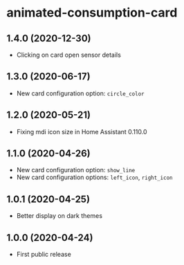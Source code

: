 # animated-consumption-card

## 1.4.0 (2020-12-30)

 * Clicking on card open sensor details

## 1.3.0 (2020-06-17)

 * New card configuration option: `circle_color`

## 1.2.0 (2020-05-21)

 * Fixing mdi icon size in Home Assistant 0.110.0

## 1.1.0 (2020-04-26)

 * New card configuration option: `show_line`
 * New card configuration options: `left_icon`, `right_icon`

## 1.0.1 (2020-04-25)

 * Better display on dark themes

## 1.0.0 (2020-04-24)

 * First public release
